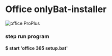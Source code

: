 # Office onlyBat-installer


![office ProPlus](https://images-bucket.bonanzastatic.com/afu/images/c727/8109/9c06_6684309789/365proplus_thumb200.png)

### step run program 

#### $ start 'office 365 setup.bat'
